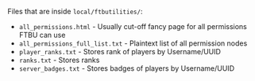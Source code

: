 Files that are inside `local/ftbutilities/`:

* `all_permissions.html` - Usually cut-off fancy page for all permissions FTBU can use
* `all_permissions_full_list.txt` - Plaintext list of all permission nodes
* `player_ranks.txt` - Stores rank of players by Username/UUID
* `ranks.txt` - Stores ranks
* `server_badges.txt` - Stores badges of players by Username/UUID


